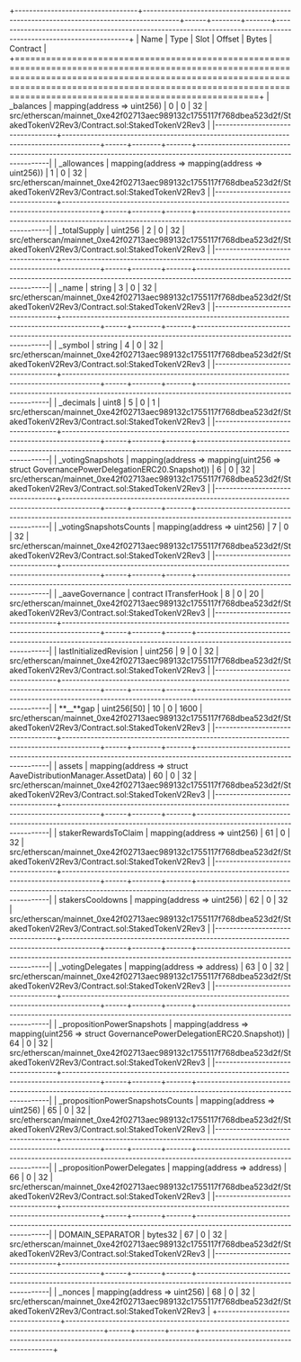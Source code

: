 +----------------------------------+----------------------------------------------------------------------------------------+------+--------+-------+-------------------------------------------------------------------------------------------------------------------+
| Name | Type | Slot | Offset | Bytes | Contract |
+=======================================================================================================================================================================================================================================================================+
| \_balances | mapping(address => uint256) | 0 | 0 | 32 | src/etherscan/mainnet_0xe42f02713aec989132c1755117f768dbea523d2f/StakedTokenV2Rev3/Contract.sol:StakedTokenV2Rev3 |
|----------------------------------+----------------------------------------------------------------------------------------+------+--------+-------+-------------------------------------------------------------------------------------------------------------------|
| \_allowances | mapping(address => mapping(address => uint256)) | 1 | 0 | 32 | src/etherscan/mainnet_0xe42f02713aec989132c1755117f768dbea523d2f/StakedTokenV2Rev3/Contract.sol:StakedTokenV2Rev3 |
|----------------------------------+----------------------------------------------------------------------------------------+------+--------+-------+-------------------------------------------------------------------------------------------------------------------|
| \_totalSupply | uint256 | 2 | 0 | 32 | src/etherscan/mainnet_0xe42f02713aec989132c1755117f768dbea523d2f/StakedTokenV2Rev3/Contract.sol:StakedTokenV2Rev3 |
|----------------------------------+----------------------------------------------------------------------------------------+------+--------+-------+-------------------------------------------------------------------------------------------------------------------|
| \_name | string | 3 | 0 | 32 | src/etherscan/mainnet_0xe42f02713aec989132c1755117f768dbea523d2f/StakedTokenV2Rev3/Contract.sol:StakedTokenV2Rev3 |
|----------------------------------+----------------------------------------------------------------------------------------+------+--------+-------+-------------------------------------------------------------------------------------------------------------------|
| \_symbol | string | 4 | 0 | 32 | src/etherscan/mainnet_0xe42f02713aec989132c1755117f768dbea523d2f/StakedTokenV2Rev3/Contract.sol:StakedTokenV2Rev3 |
|----------------------------------+----------------------------------------------------------------------------------------+------+--------+-------+-------------------------------------------------------------------------------------------------------------------|
| \_decimals | uint8 | 5 | 0 | 1 | src/etherscan/mainnet_0xe42f02713aec989132c1755117f768dbea523d2f/StakedTokenV2Rev3/Contract.sol:StakedTokenV2Rev3 |
|----------------------------------+----------------------------------------------------------------------------------------+------+--------+-------+-------------------------------------------------------------------------------------------------------------------|
| \_votingSnapshots | mapping(address => mapping(uint256 => struct GovernancePowerDelegationERC20.Snapshot)) | 6 | 0 | 32 | src/etherscan/mainnet_0xe42f02713aec989132c1755117f768dbea523d2f/StakedTokenV2Rev3/Contract.sol:StakedTokenV2Rev3 |
|----------------------------------+----------------------------------------------------------------------------------------+------+--------+-------+-------------------------------------------------------------------------------------------------------------------|
| \_votingSnapshotsCounts | mapping(address => uint256) | 7 | 0 | 32 | src/etherscan/mainnet_0xe42f02713aec989132c1755117f768dbea523d2f/StakedTokenV2Rev3/Contract.sol:StakedTokenV2Rev3 |
|----------------------------------+----------------------------------------------------------------------------------------+------+--------+-------+-------------------------------------------------------------------------------------------------------------------|
| \_aaveGovernance | contract ITransferHook | 8 | 0 | 20 | src/etherscan/mainnet_0xe42f02713aec989132c1755117f768dbea523d2f/StakedTokenV2Rev3/Contract.sol:StakedTokenV2Rev3 |
|----------------------------------+----------------------------------------------------------------------------------------+------+--------+-------+-------------------------------------------------------------------------------------------------------------------|
| lastInitializedRevision | uint256 | 9 | 0 | 32 | src/etherscan/mainnet_0xe42f02713aec989132c1755117f768dbea523d2f/StakedTokenV2Rev3/Contract.sol:StakedTokenV2Rev3 |
|----------------------------------+----------------------------------------------------------------------------------------+------+--------+-------+-------------------------------------------------------------------------------------------------------------------|
| **\_\_**gap | uint256[50] | 10 | 0 | 1600 | src/etherscan/mainnet_0xe42f02713aec989132c1755117f768dbea523d2f/StakedTokenV2Rev3/Contract.sol:StakedTokenV2Rev3 |
|----------------------------------+----------------------------------------------------------------------------------------+------+--------+-------+-------------------------------------------------------------------------------------------------------------------|
| assets | mapping(address => struct AaveDistributionManager.AssetData) | 60 | 0 | 32 | src/etherscan/mainnet_0xe42f02713aec989132c1755117f768dbea523d2f/StakedTokenV2Rev3/Contract.sol:StakedTokenV2Rev3 |
|----------------------------------+----------------------------------------------------------------------------------------+------+--------+-------+-------------------------------------------------------------------------------------------------------------------|
| stakerRewardsToClaim | mapping(address => uint256) | 61 | 0 | 32 | src/etherscan/mainnet_0xe42f02713aec989132c1755117f768dbea523d2f/StakedTokenV2Rev3/Contract.sol:StakedTokenV2Rev3 |
|----------------------------------+----------------------------------------------------------------------------------------+------+--------+-------+-------------------------------------------------------------------------------------------------------------------|
| stakersCooldowns | mapping(address => uint256) | 62 | 0 | 32 | src/etherscan/mainnet_0xe42f02713aec989132c1755117f768dbea523d2f/StakedTokenV2Rev3/Contract.sol:StakedTokenV2Rev3 |
|----------------------------------+----------------------------------------------------------------------------------------+------+--------+-------+-------------------------------------------------------------------------------------------------------------------|
| \_votingDelegates | mapping(address => address) | 63 | 0 | 32 | src/etherscan/mainnet_0xe42f02713aec989132c1755117f768dbea523d2f/StakedTokenV2Rev3/Contract.sol:StakedTokenV2Rev3 |
|----------------------------------+----------------------------------------------------------------------------------------+------+--------+-------+-------------------------------------------------------------------------------------------------------------------|
| \_propositionPowerSnapshots | mapping(address => mapping(uint256 => struct GovernancePowerDelegationERC20.Snapshot)) | 64 | 0 | 32 | src/etherscan/mainnet_0xe42f02713aec989132c1755117f768dbea523d2f/StakedTokenV2Rev3/Contract.sol:StakedTokenV2Rev3 |
|----------------------------------+----------------------------------------------------------------------------------------+------+--------+-------+-------------------------------------------------------------------------------------------------------------------|
| \_propositionPowerSnapshotsCounts | mapping(address => uint256) | 65 | 0 | 32 | src/etherscan/mainnet_0xe42f02713aec989132c1755117f768dbea523d2f/StakedTokenV2Rev3/Contract.sol:StakedTokenV2Rev3 |
|----------------------------------+----------------------------------------------------------------------------------------+------+--------+-------+-------------------------------------------------------------------------------------------------------------------|
| \_propositionPowerDelegates | mapping(address => address) | 66 | 0 | 32 | src/etherscan/mainnet_0xe42f02713aec989132c1755117f768dbea523d2f/StakedTokenV2Rev3/Contract.sol:StakedTokenV2Rev3 |
|----------------------------------+----------------------------------------------------------------------------------------+------+--------+-------+-------------------------------------------------------------------------------------------------------------------|
| DOMAIN_SEPARATOR | bytes32 | 67 | 0 | 32 | src/etherscan/mainnet_0xe42f02713aec989132c1755117f768dbea523d2f/StakedTokenV2Rev3/Contract.sol:StakedTokenV2Rev3 |
|----------------------------------+----------------------------------------------------------------------------------------+------+--------+-------+-------------------------------------------------------------------------------------------------------------------|
| \_nonces | mapping(address => uint256) | 68 | 0 | 32 | src/etherscan/mainnet_0xe42f02713aec989132c1755117f768dbea523d2f/StakedTokenV2Rev3/Contract.sol:StakedTokenV2Rev3 |
+----------------------------------+----------------------------------------------------------------------------------------+------+--------+-------+-------------------------------------------------------------------------------------------------------------------+
